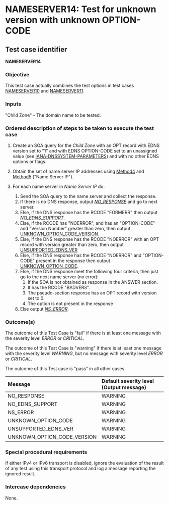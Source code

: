 # NAMESERVER14: Test for unknown version with unknown OPTION-CODE

## Test case identifier

**NAMESERVER14** 

### Objective

This test case actually combines the test options in test cases
[NAMESERVER10](../nameserver10.md) and [NAMESERVER11](../nameserver11.md). 

### Inputs

"Child Zone" - The domain name to be tested.

### Ordered description of steps to be taken to execute the test case

1. Create an SOA query for the *Child Zone* with an OPT record with 
   EDNS version set to "1" and  with EDNS OPTION-CODE set to an
   unassigned value (see [IANA-DNSSYSTEM-PARAMETERS]) and
   with no other EDNS options or flags. 

2. Obtain the set of name server IP addresses using [Method4] and [Method5]
   ("Name Server IP").

3. For each name server in *Name Server IP* do:

	1. Send the SOA query to the name server and collect the response.
	2. If there is no DNS response, output *[NO_RESPONSE]* and go to
      	next server.
	3. Else, if the DNS response has the RCODE "FORMERR" then output
      	*[NO_EDNS_SUPPORT]*.
	4. Else, if the RCODE has "NOERROR", and has an "OPTION-CODE" and
	"Version Number" greater than zero,  then output
	[UNKNOWN_OPTION_CODE_VERSION]. 
	5. Else, if the DNS response has the RCODE "NOERROR" with an OPT record
	with version greater than zero, then output [UNSUPPORTED_EDNS_VER]
	6. Else, if the DNS response has the RCODE "NOERROR" and "OPTION-CODE"
	present in the response then output [UNKNOWN_OPTION_CODE].
	7. Else, if the DNS response meet the following four criteria,
      	then just go to the next name server (no error):
		1. If the SOA is not obtained as response in the ANSWER section.
		2. It has the RCODE "BADVERS".
		3. The pseudo-section response has an OPT record with version set to 0.
		4. The option is not present in the response
	8. Else output *[NS_ERROR]*.
 
### Outcome(s)

The outcome of this Test Case is "fail" if there is at least one message
with the severity level *ERROR* or *CRITICAL*.

The outcome of this Test Case is "warning" if there is at least one message
with the severity level *WARNING*, but no message with severity level
*ERROR* or *CRITICAL*.

The outcome of this Test case is "pass" in all other cases.

Message                           | Default severity level (Output message)
:---------------------------------|:--------------------------------------------------
NO_RESPONSE                       | WARNING
NO_EDNS_SUPPORT                   | WARNING
NS_ERROR			  | WARNING     
UNKNOWN_OPTION_CODE               | WARNING
UNSUPPORTED_EDNS_VER      	  | WARNING
UNKNOWN_OPTION_CODE_VERSION       | WARNING

### Special procedural requirements

If either IPv4 or IPv6 transport is disabled, ignore the evaluation of the
result of any test using this transport protocol and log a message reporting
the ignored result.

### Intercase dependencies

None.

[IANA-DNSSYSTEM-PARAMETERS]:
https://www.iana.org/assignments/dns-parameters/dns-parameters.xhtml#dns-parameters-11
[Method4]: ../Methods.md#method-4-delegation-name-server-addresses
[Method5]: ../Methods.md#method-5-in-zone-addresses-records-of-name-servers
[NO_RESPONSE]: #outcomes
[NO_EDNS_SUPPORT]: #outcomes
[NS_ERROR]: #outcomes
[UNKNOWN_OPTION_CODE]: #outcomes
[UNSUPPORTED_EDNS_VER]: #outcomes
[UNKNOWN_OPTION_CODE_VERSION]: #outcomes
